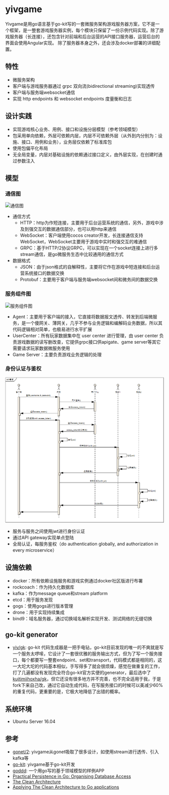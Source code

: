 # yivgame
Yivgame是用go语言基于go-kit写的一套微服务架构游戏服务器方案，它不是一个框架，是一整套游戏服务器实例，每个模块只保留了一份示例代码实现。除了游戏服务器（长连接），还包含针对前端和后台运营的API接口服务器，运营后台的界面会使用Angular实现。
除了服务器本身之外，还会涉及docker部署的详细配置。

## 特性
* 微服务架构
* 客户端与游戏服务器通过 grpc 双向流(bidirectional streaming)实现透传
* 客户端与服务端websocket通信
* 实现 http endpoints 和 websocket endpoints 度量衡和日志
## 设计实践
* 实现游戏核心业务、用例、接口和设施分层模型（参考领域模型）
* 包采用单向依赖，外层可依赖内层，内层不可依赖外层（从外到内分别为：设施、接口、用例和业务），业务层仅依赖了标准库包
* 使用包偏平化布局
* 无全局变量，内层对基础设施的依赖通过接口定义，由外层实现，在创建时通过参数注入
## 模型
### 通信图
![通信图](doc/img/通信图.png)
* 通信方式
  * HTTP：http为作短连接，主要用于后台运营系统的通信，另外，游戏中涉及到强交互的数据通信部分，也可以用http来通信
  * WebSocket：客户端使用cocos creator开发，长连接通信支持WebSocket，WebSocket主要用于游戏中实时和强交互的难通信
  * GRPC：基于HTTP/2协议GRPC，可以实现在一个socket连接上进行多stream通信，是go微服务生态中比较通用的通信方式
* 数据格式
  * JSON：由于json格式的自解释性，主要将它作在游戏中短连接和后台运营系统接口的数据交换
  * Protobuf：主要用于客户端与服务端websocket间和微务间的数据交换

### 服务组件图
![服务组件图](doc/img/组件图.png)
* Agent：主要用于客户端的接入，它直接将数据报文透传、转发到后端微服务，是一个傻网关、薄网关，几乎不参与业务逻辑和编解码业务数据，所以其代码逻辑相对简单，也极易进行水平扩展
* UserCenter：所有玩家数据集中在 user center 进行管理，由 user center 负责游戏数据的读写删改查，它提供grpc接口供apigate、game server等其它需要请求玩家数据微服务使用
* Game Server：主要负责游戏业务逻辑的处理
### 身份认证与鉴权
![图](doc/img/认证.png)
* 服务与服务之间使用jwt进行身份认证
* 通过API gateway实现单点登陆
* 全局认证，每服务鉴权（do authentication globally, and authorization in every microservice）
## 设施依赖
* docker：所有依赖设施服务和游戏实例通过docker社区版进行布署
* rockcoach：作为持久化数据库
* kafka：作为message queue和stream platform
* etcd：用于服务发现
* gogs：使用gogs进行版本管理
* drone：用于实现持续集成
* bind9：域名服务器，通过切换域名解析实现开发、测试网络的无缝切换
## go-kit generator
* [yiv/gk](https://github.com/yiv/gk): go-kit 代码生成器是一把手电钻，go-kit目前发现的唯一的不爽就是写一个服务太啰嗦，它设计了一套很优雅的服务输出方式，但为了写一个服务接口，每个都要写一整套endpoint、set和transport，代码模式都是相同的，这一大坨大坨的代码基本相似，手写得多了就会很烦燥，感觉在做重复的工作，打了几遍都没有发现完全符合go-kit官方实便的generator，最后选中了[kujtimiihoxha/gk](https://github.com/kujtimiihoxha/gk)，但它还没有很多地方并不完善，也不完全适用于我，于是fork下来自己改，通过它自动生成代码，在写服务接口的时候可以美减少60%的重复代码，更重要的是，它极大地降低了出错的概率。

## 系统环境
* Ubuntu Server 16.04

## 参考
* [gonet/2](https://gonet2.github.io/): yivgame从gonet吸取了很多设计，如使用stream进行透传、引入kafka等
* [go-kit](https://github.com/go-kit/kit): yivgame基于go-kit开发
* [goddd](https://github.com/marcusolsson/goddd): 一个用go写的基于领域模型的样例APP
* [Practical Persistence in Go: Organising Database Access](http://www.alexedwards.net/blog/organising-database-access)
* [The Clean Architecture](https://8thlight.com/blog/uncle-bob/2012/08/13/the-clean-architecture.html)
* [Applying The Clean Architecture to Go applications](http://manuel.kiessling.net/2012/09/28/applying-the-clean-architecture-to-go-applications/)
